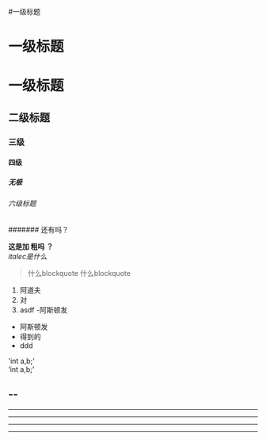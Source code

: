 #一级标题

一级标题
===========
# 一级标题  
## 二级标题
### 三级
#### 四级
##### 无极
###### 六级标题
####### 还有吗？

**这是加 粗吗 ？**  
*italec是什么*
>什么blockquote
> 什么blockquote
1. 阿道夫
2. 对
3. asdf
-阿斯顿发
- 阿斯顿发
- 得到的
- ddd

'int a,b;'  
‘int a,b;’

--
---
----
-----
----------------------------------


----
